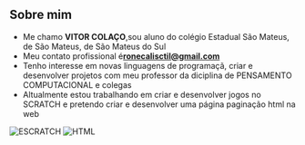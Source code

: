 ## Sobre mim

- Me chamo **VITOR COLAÇO**,sou aluno do colégio Estadual São Mateus, de São Mateus, de São Mateus do Sul
-  Meu  contato profissional é**ronecalisctil@gmail.com**
-  Tenho interesse  em novas  linguagens de programaçã, criar e desenvolver projetos com meu professor da diciplina de PENSAMENTO COMPUTACIONAL e  colegas
-  Altualmente estou trabalhando em criar e desenvolver jogos no SCRATCH e pretendo criar e desenvolver uma página  paginação html na web

![ESCRATCH](https://img.shields.io/badge/Scratch-4D97FF?style=for-the-badge&logo=Scratch&logoColor=white)
![HTML](https://img.shields.io/badge/HTML5-E34F26?style=for-the-badge&logo=html5&logoColor=white)
